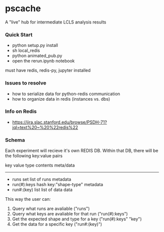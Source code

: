 # pscache
A "live" hub for intermediate LCLS analysis results 

### Quick Start
* python setup.py install
* sh local_redis
* python animated_pub.py
* open the rerun.ipynb notebook

must have redis, redis-py, jupyter installed

### Issues to resolve
* how to serialize data for python-redis communication
* how to organize data in redis (instances vs. dbs)

### Info on Redis
* https://jira.slac.stanford.edu/browse/PSDH-71?jql=text%20~%20%22redis%22

### Schema

Each experiment will recieve it's own REDIS DB. Within that
DB, there will be the following key:value pairs


   key        value type      contents        meta/data
   ---        ----------      --------        ---------
-  runs              set    list of runs       metadata
-  run(#):keys      hash    key:"shape-type"   metadata
-  run#:(key)       list    list of data           data

This way the user can:

1. Query what runs are avaliable ("runs")
2. Query what keys are avaliable for that run ("run(#):keys")
3. Get the expected shape and type for a key ("run(#):keys" "key")
4. Get the data for a specific key ("run#:(key)")


